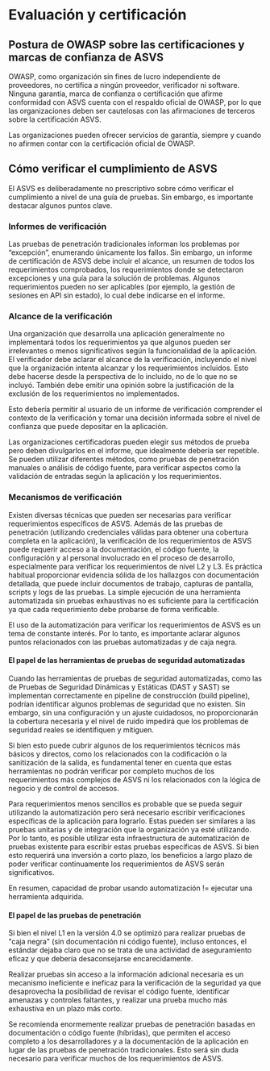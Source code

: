 # Evaluación y certificación

## Postura de OWASP sobre las certificaciones y marcas de confianza de ASVS

OWASP, como organización sin fines de lucro independiente de proveedores, no certifica a ningún proveedor, verificador ni software. Ninguna garantía, marca de confianza o certificación que afirme conformidad con ASVS cuenta con el respaldo oficial de OWASP, por lo que las organizaciones deben ser cautelosas con las afirmaciones de terceros sobre la certificación ASVS.

Las organizaciones pueden ofrecer servicios de garantía, siempre y cuando no afirmen contar con la certificación oficial de OWASP.

## Cómo verificar el cumplimiento de ASVS

El ASVS es deliberadamente no prescriptivo sobre cómo verificar el cumplimiento a nivel de una guía de pruebas. Sin embargo, es importante destacar algunos puntos clave.

### Informes de verificación

Las pruebas de penetración tradicionales informan los problemas por “excepción”, enumerando únicamente los fallos. Sin embargo, un informe de certificación de ASVS debe incluir el alcance, un resumen de todos los requerimientos comprobados, los requerimientos donde se detectaron excepciones y una guía para la solución de problemas. Algunos requerimientos pueden no ser aplicables (por ejemplo, la gestión de sesiones en API sin estado), lo cual debe indicarse en el informe.

### Alcance de la verificación

Una organización que desarrolla una aplicación generalmente no implementará todos los requerimientos ya que algunos pueden ser irrelevantes o menos significativos según la funcionalidad de la aplicación. El verificador debe aclarar el alcance de la verificación, incluyendo el nivel que la organización intenta alcanzar y los requerimientos incluidos. Esto debe hacerse desde la perspectiva de lo incluido, no de lo que no se incluyó. También debe emitir una opinión sobre la justificación de la exclusión de los requerimientos no implementados.

Esto debería permitir al usuario de un informe de verificación comprender el contexto de la verificación y tomar una decisión informada sobre el nivel de confianza que puede depositar en la aplicación.

Las organizaciones certificadoras pueden elegir sus métodos de prueba pero deben divulgarlos en el informe, que idealmente debería ser repetible. Se pueden utilizar diferentes métodos, como pruebas de penetración manuales o análisis de código fuente, para verificar aspectos como la validación de entradas según la aplicación y los requerimientos.

### Mecanismos de verificación

Existen diversas técnicas que pueden ser necesarias para verificar requerimientos específicos de ASVS. Además de las pruebas de penetración (utilizando credenciales válidas para obtener una cobertura completa en la aplicación), la verificación de los requerimientos de ASVS puede requerir acceso a la documentación, el código fuente, la configuración y al personal involucrado en el proceso de desarrollo, especialmente para verificar los requerimientos de nivel L2 y L3. Es práctica habitual proporcionar evidencia sólida de los hallazgos con documentación detallada, que puede incluir documentos de trabajo, capturas de pantalla, scripts y logs de las pruebas. La simple ejecución de una herramienta automatizada sin pruebas exhaustivas no es suficiente para la certificación ya que cada requerimiento debe probarse de forma verificable.

El uso de la automatización para verificar los requerimientos de ASVS es un tema de constante interés. Por lo tanto, es importante aclarar algunos puntos relacionados con las pruebas automatizadas y de caja negra.

#### El papel de las herramientas de pruebas de seguridad automatizadas

Cuando las herramientas de pruebas de seguridad automatizadas, como las de Pruebas de Seguridad Dinámicas y Estáticas (DAST y SAST) se implementan correctamente en pipeline de construcción (build pipeline), podrían identificar algunos problemas de seguridad que no existen. Sin embargo, sin una configuración y un ajuste cuidadosos, no proporcionarán la cobertura necesaria y el nivel de ruido impedirá que los problemas de seguridad reales se identifiquen y mitiguen.

Si bien esto puede cubrir algunos de los requerimientos técnicos más básicos y directos, como los relacionados con la codificación o la sanitización de la salida, es fundamental tener en cuenta que estas herramientas no podrán verificar por completo muchos de los requerimientos más complejos de ASVS ni los relacionados con la lógica de negocio y de control de accesos.

Para requerimientos menos sencillos es probable que se pueda seguir utilizando la automatización pero será necesario escribir verificaciones específicas de la aplicación para lograrlo. Estas pueden ser similares a las pruebas unitarias y de integración que la organización ya esté utilizando. Por lo tanto, es posible utilizar esta infraestructura de automatización de pruebas existente para escribir estas pruebas específicas de ASVS. Si bien esto requerirá una inversión a corto plazo, los beneficios a largo plazo de poder verificar continuamente los requerimientos de ASVS serán significativos.

En resumen, capacidad de probar usando automatización != ejecutar una herramienta adquirida. 

#### El papel de las pruebas de penetración

Si bien el nivel L1 en la versión 4.0 se optimizó para realizar pruebas de "caja negra" (sin documentación ni código fuente), incluso entonces, el estándar dejaba claro que no se trata de una actividad de aseguramiento eficaz y que debería desaconsejarse encarecidamente.

Realizar pruebas sin acceso a la información adicional necesaria es un mecanismo ineficiente e ineficaz para la verificación de la seguridad ya que desaprovecha la posibilidad de revisar el código fuente, identificar amenazas y controles faltantes, y realizar una prueba mucho más exhaustiva en un plazo más corto.

Se recomienda enormemente realizar pruebas de penetración basadas en documentación o código fuente (híbridas), que permiten el acceso completo a los desarrolladores y a la documentación de la aplicación en lugar de las pruebas de penetración tradicionales. Esto será sin duda necesario para verificar muchos de los requerimientos de ASVS.
